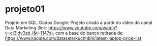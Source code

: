 # projeto01
Projeto em SQL. Dados Google:
Projeto criado a partir do vídeo do canal Data Marketing (link: https://www.youtube.com/watch?v=ci3ldv3zd_I&t=1147s), com a base do banco retirada de: https://www.kaggle.com/datasets/kuchhbhi/latest-laptop-price-list.
